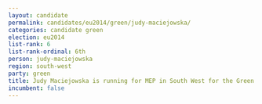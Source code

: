 ```yaml
---
layout: candidate
permalink: candidates/eu2014/green/judy-maciejowska/
categories: candidate green
election: eu2014
list-rank: 6
list-rank-ordinal: 6th
person: judy-maciejowska
region: south-west
party: green
title: Judy Maciejowska is running for MEP in South West for the Green Party
incumbent: false
---
```

